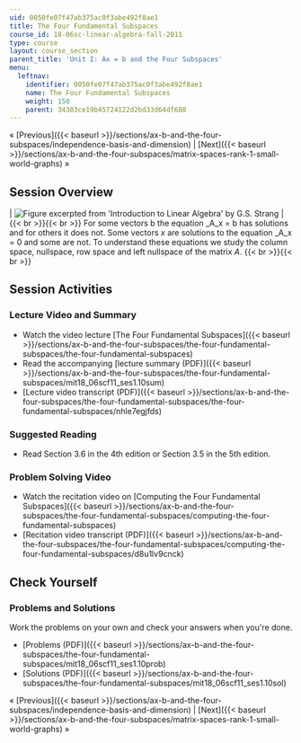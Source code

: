 ```yaml
---
uid: 0050fe07f47ab375ac0f3abe492f8ae1
title: The Four Fundamental Subspaces
course_id: 18-06sc-linear-algebra-fall-2011
type: course
layout: course_section
parent_title: 'Unit I: Ax = b and the Four Subspaces'
menu:
  leftnav:
    identifier: 0050fe07f47ab375ac0f3abe492f8ae1
    name: The Four Fundamental Subspaces
    weight: 150
    parent: 34303ce19b45724122d2bd33d64df688
---
```


« [Previous]({{< baseurl >}}/sections/ax-b-and-the-four-subspaces/independence-basis-and-dimension) | [Next]({{< baseurl >}}/sections/ax-b-and-the-four-subspaces/matrix-spaces-rank-1-small-world-graphs) »

Session Overview
----------------

| ![Figure excerpted from 'Introduction to Linear Algebra' by G.S. Strang](https://open-learning-course-data-production.s3.amazonaws.com/18-06sc-linear-algebra-fall-2011/f088e466f64ba55ee2731afc8e4760e2_1_10.jpg) |  {{< br >}}{{< br >}} For some vectors b the equation _A_x = b has solutions and for others it does not. Some vectors _x_ are solutions to the equation _A_x = 0 and some are not. To understand these equations we study the column space, nullspace, row space and left nullspace of the matrix _A_. {{< br >}}{{< br >}}  

Session Activities
------------------

### Lecture Video and Summary

*   Watch the video lecture [The Four Fundamental Subspaces]({{< baseurl >}}/sections/ax-b-and-the-four-subspaces/the-four-fundamental-subspaces/the-four-fundamental-subspaces)
*   Read the accompanying [lecture summary (PDF)]({{< baseurl >}}/sections/ax-b-and-the-four-subspaces/the-four-fundamental-subspaces/mit18_06scf11_ses1.10sum)
*   [Lecture video transcript (PDF)]({{< baseurl >}}/sections/ax-b-and-the-four-subspaces/the-four-fundamental-subspaces/the-four-fundamental-subspaces/nhle7egjfds)

### Suggested Reading

*   Read Section 3.6 in the 4th edition or Section 3.5 in the 5th edition.

### Problem Solving Video

*   Watch the recitation video on [Computing the Four Fundamental Subspaces]({{< baseurl >}}/sections/ax-b-and-the-four-subspaces/the-four-fundamental-subspaces/computing-the-four-fundamental-subspaces)
*   [Recitation video transcript (PDF)]({{< baseurl >}}/sections/ax-b-and-the-four-subspaces/the-four-fundamental-subspaces/computing-the-four-fundamental-subspaces/d8u1lv9cnck)

Check Yourself
--------------

### Problems and Solutions

Work the problems on your own and check your answers when you're done.

*   [Problems (PDF)]({{< baseurl >}}/sections/ax-b-and-the-four-subspaces/the-four-fundamental-subspaces/mit18_06scf11_ses1.10prob)
*   [Solutions (PDF)]({{< baseurl >}}/sections/ax-b-and-the-four-subspaces/the-four-fundamental-subspaces/mit18_06scf11_ses1.10sol)

« [Previous]({{< baseurl >}}/sections/ax-b-and-the-four-subspaces/independence-basis-and-dimension) | [Next]({{< baseurl >}}/sections/ax-b-and-the-four-subspaces/matrix-spaces-rank-1-small-world-graphs) »